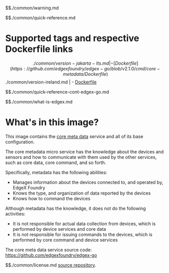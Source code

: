 $$./common/warning.md

$$./common/quick-reference.md

# Supported tags and respective Dockerfile links

$$./common/version-jakarta-lts.md |
        - [Dockerfile](https://github.com/edgexfoundry/edgex-go/blob/v2.1.0/cmd/core-metadata/Dockerfile)
$$./common/version-ireland.md |
        - [Dockerfile](https://github.com/edgexfoundry/edgex-go/blob/v2.0.0/cmd/core-metadata/Dockerfile)

$$./common/quick-reference-cont-edgex-go.md

$$./common/what-is-edgex.md

# What's in this image?

This image contains the [core meta data](https://docs.edgexfoundry.org/2.0/microservices/core/metadata/Ch-Metadata/) service and all of its base configuration.

The core metadata micro service has the knowledge about the devices and sensors and how to communicate with them used by the other services, such as core data, core command, and so forth.

Specifically, metadata has the following abilities:

- Manages information about the devices connected to, and operated by, EdgeX Foundry
- Knows the type, and organization of data reported by the devices
- Knows how to command the devices

Although metadata has the knowledge, it does not do the following activities:

- It is not responsible for actual data collection from devices, which is performed by device services and core data
- It is not responsible for issuing commands to the devices, which is performed by core command and device services

The core meta data service source code: <https://github.com/edgexfoundry/edgex-go>

$$./common/license.md
[source repository](https://github.com/edgexfoundry/edgex-go/blob/v2.1.0/Attribution.txt).
